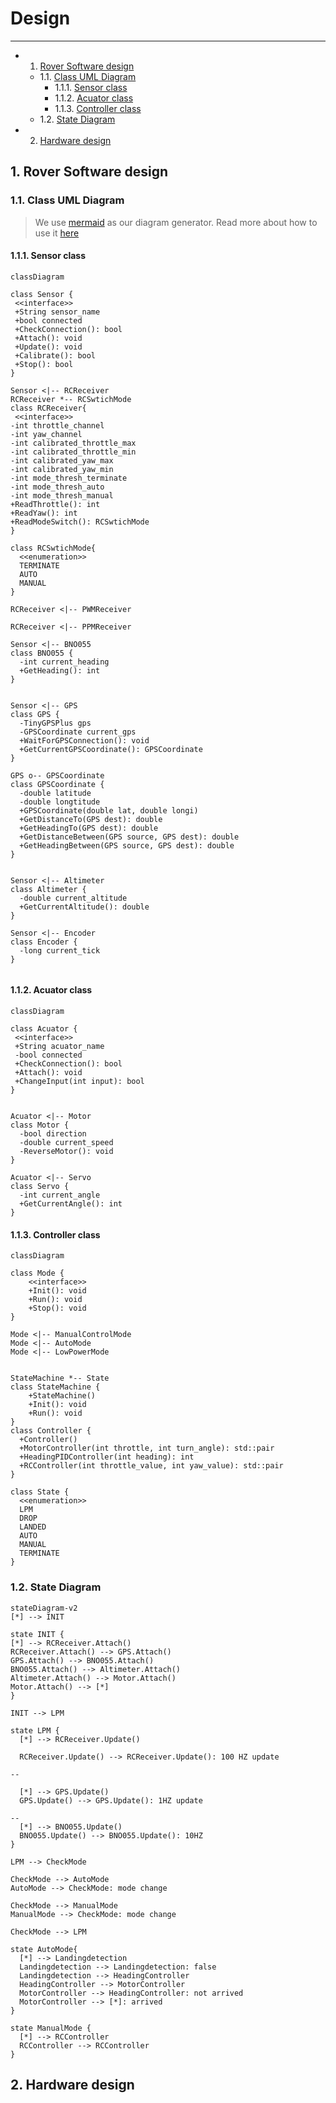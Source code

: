 # Design

---

<!-- vscode-markdown-toc -->
* 1. [Rover Software design](#RoverSoftwaredesign)
	* 1.1. [Class UML Diagram](#ClassUMLDiagram)
		* 1.1.1. [Sensor class](#Sensorclass)
		* 1.1.2. [Acuator class](#Acuatorclass)
		* 1.1.3. [Controller class](#Controllerclass)
	* 1.2. [State Diagram](#StateDiagram)
* 2. [Hardware design](#Hardwaredesign)

<!-- vscode-markdown-toc-config
	numbering=true
	autoSave=true

###### 	/vscode-markdown-toc-config -->

<!-- /vscode-markdown-toc -->



##  1. <a name='RoverSoftwaredesign'></a>Rover Software design

###  1.1. <a name='ClassUMLDiagram'></a>Class UML Diagram

> We use [mermaid](https://docs.gitlab.com/ee/user/markdown.html#diagrams-and-flowcharts-using-mermaid) as our diagram generator. Read more about how to use it [here](https://mermaid-js.github.io/mermaid/overview/n00b-overview.html)

####  1.1.1. <a name='Sensorclass'></a>Sensor class
```mermaid
classDiagram

class Sensor {
 <<interface>>
 +String sensor_name
 +bool connected
 +CheckConnection(): bool
 +Attach(): void
 +Update(): void
 +Calibrate(): bool
 +Stop(): bool
}

Sensor <|-- RCReceiver
RCReceiver *-- RCSwtichMode
class RCReceiver{
 <<interface>>
-int throttle_channel
-int yaw_channel
-int calibrated_throttle_max
-int calibrated_throttle_min
-int calibrated_yaw_max
-int calibrated_yaw_min
-int mode_thresh_terminate
-int mode_thresh_auto
-int mode_thresh_manual
+ReadThrottle(): int
+ReadYaw(): int
+ReadModeSwitch(): RCSwtichMode
}

class RCSwtichMode{
  <<enumeration>>
  TERMINATE
  AUTO
  MANUAL
}

RCReceiver <|-- PWMReceiver

RCReceiver <|-- PPMReceiver

Sensor <|-- BNO055
class BNO055 {
  -int current_heading
  +GetHeading(): int
}


Sensor <|-- GPS
class GPS {
  -TinyGPSPlus gps
  -GPSCoordinate current_gps
  +WaitForGPSConnection(): void
  +GetCurrentGPSCoordinate(): GPSCoordinate
}

GPS o-- GPSCoordinate
class GPSCoordinate {
  -double latitude
  -double longtitude
  +GPSCoordinate(double lat, double longi)
  +GetDistanceTo(GPS dest): double
  +GetHeadingTo(GPS dest): double
  +GetDistanceBetween(GPS source, GPS dest): double
  +GetHeadingBetween(GPS source, GPS dest): double
}


Sensor <|-- Altimeter
class Altimeter {
  -double current_altitude
  +GetCurrentAltitude(): double
}

Sensor <|-- Encoder
class Encoder {
  -long current_tick
}


```

####  1.1.2. <a name='Acuatorclass'></a>Acuator class

```mermaid
classDiagram

class Acuator {
 <<interface>>
 +String acuator_name
 -bool connected
 +CheckConnection(): bool
 +Attach(): void
 +ChangeInput(int input): bool
}


Acuator <|-- Motor
class Motor {
  -bool direction
  -double current_speed
  -ReverseMotor(): void
}

Acuator <|-- Servo
class Servo {
  -int current_angle
  +GetCurrentAngle(): int
}
```
####  1.1.3. <a name='Controllerclass'></a>Controller class

```mermaid
classDiagram

class Mode {
    <<interface>>
    +Init(): void
    +Run(): void
    +Stop(): void
}

Mode <|-- ManualControlMode
Mode <|-- AutoMode
Mode <|-- LowPowerMode


StateMachine *-- State
class StateMachine {
    +StateMachine()
    +Init(): void
    +Run(): void
}
class Controller {
  +Controller()
  +MotorController(int throttle, int turn_angle): std::pair
  +HeadingPIDController(int heading): int
  +RCController(int throttle_value, int yaw_value): std::pair
}

class State {
  <<enumeration>>
  LPM
  DROP
  LANDED
  AUTO
  MANUAL
  TERMINATE
}
```

###  1.2. <a name='StateDiagram'></a>State Diagram
```mermaid
stateDiagram-v2
[*] --> INIT

state INIT {
[*] --> RCReceiver.Attach()
RCReceiver.Attach() --> GPS.Attach()
GPS.Attach() --> BNO055.Attach()
BNO055.Attach() --> Altimeter.Attach()
Altimeter.Attach() --> Motor.Attach()
Motor.Attach() --> [*]
}

INIT --> LPM

state LPM {
  [*] --> RCReceiver.Update()

  RCReceiver.Update() --> RCReceiver.Update(): 100 HZ update

--

  [*] --> GPS.Update()
  GPS.Update() --> GPS.Update(): 1HZ update

--
  [*] --> BNO055.Update()
  BNO055.Update() --> BNO055.Update(): 10HZ
}

LPM --> CheckMode

CheckMode --> AutoMode
AutoMode --> CheckMode: mode change

CheckMode --> ManualMode
ManualMode --> CheckMode: mode change

CheckMode --> LPM

state AutoMode{
  [*] --> Landingdetection
  Landingdetection --> Landingdetection: false
  Landingdetection --> HeadingController
  HeadingController --> MotorController
  MotorController --> HeadingController: not arrived
  MotorController --> [*]: arrived
}

state ManualMode {
  [*] --> RCController
  RCController --> RCController
}

```

##  2. <a name='Hardwaredesign'></a>Hardware design
